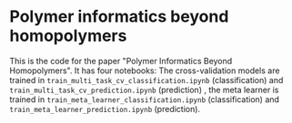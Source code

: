 # Polymer informatics beyond homopolymers

This is the code for the paper "Polymer Informatics Beyond Homopolymers". It has four notebooks: The cross-validation models are trained in `train_multi_task_cv_classification.ipynb` (classification) and `train_multi_task_cv_prediction.ipynb` (prediction) , the meta learner is trained in `train_meta_learner_classification.ipynb` (classification) and `train_meta_learner_prediction.ipynb` (prediction).
